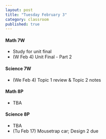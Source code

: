 ```yaml
---
layout: post
title: "Tuesday February 3"
category: classroom
published: true
---
```

#### Math 7W
* Study for unit final
* (W Feb 4) Unit Final - Part 2 

#### Science 7W
* (We Feb 4) Topic 1 review & Topic 2 notes

#### Math 8P
* TBA

#### Science 8P
* TBA
* (Tu Feb 17) Mousetrap car; Design 2 due
